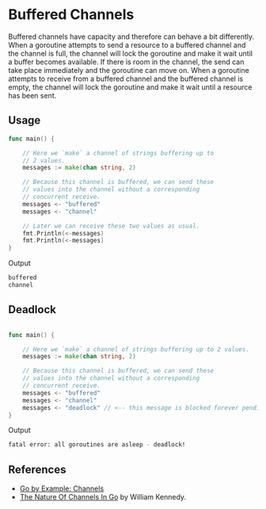# Buffered Channels
Buffered channels have capacity and therefore can behave a bit differently. When a goroutine attempts to send a resource to a buffered channel and the channel is full, the channel will lock the goroutine and make it wait until a buffer becomes available. If there is room in the channel, the send can take place immediately and the goroutine can move on. When a goroutine attempts to receive from a buffered channel and the buffered channel is empty, the channel will lock the goroutine and make it wait until a resource has been sent.

## Usage

```go
func main() {

    // Here we `make` a channel of strings buffering up to
    // 2 values.
    messages := make(chan string, 2)

    // Because this channel is buffered, we can send these
    // values into the channel without a corresponding
    // concurrent receive.
    messages <- "buffered"
    messages <- "channel"

    // Later we can receive these two values as usual.
    fmt.Println(<-messages)
    fmt.Println(<-messages)
}
```
Output 
```bash
buffered
channel
```

## Deadlock

```go

func main() {

    // Here we `make` a channel of strings buffering up to 2 values.
    messages := make(chan string, 2)

    // Because this channel is buffered, we can send these
    // values into the channel without a corresponding
    // concurrent receive.
    messages <- "buffered"
    messages <- "channel"
    messages <- "deadlock" // <-- this message is blocked forever pending to be written into the channel
}
```

Output 
```bash
fatal error: all goroutines are asleep - deadlock!
```

## References
- [Go by Example: Channels](https://gobyexample.com/channels)
- [The Nature Of Channels In Go](https://www.ardanlabs.com/blog/2014/02/the-nature-of-channels-in-go.html) by 
William Kennedy.